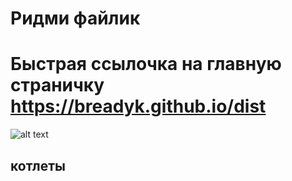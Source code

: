 # Ридми файлик
Быстрая ссылочка на главную страничку https://breadyk.github.io/dist
===================================================================================
![alt text](https://i.pinimg.com/736x/55/4d/15/554d15588a2cd48232e5103b1a95f346.jpg)
## **котлеты**
